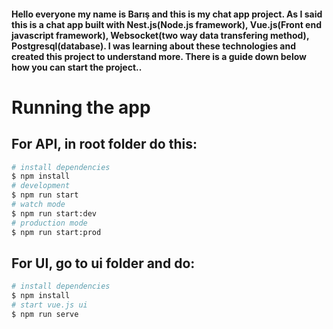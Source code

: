 #### Hello everyone my name is Barış and this is my chat app project. As I said this is a chat app built with Nest.js(Node.js framework), Vue.js(Front end javascript framework), Websocket(two way data transfering method), Postgresql(database). I was learning about these technologies and created this project to understand more. There is a guide down below how you can start the project..
# Running the app

## For API, in root folder do this:

```bash
# install dependencies
$ npm install
# development
$ npm run start
# watch mode
$ npm run start:dev
# production mode
$ npm run start:prod
```

## For UI, go to ui folder and do:

```bash
# install dependencies
$ npm install
# start vue.js ui
$ npm run serve
```

<!-- ## Stay in touch
- Author - [Kamil Myśliwiec](https://kamilmysliwiec.com)
- Website - [https://nestjs.com](https://nestjs.com/)
- Twitter - [@nestframework](https://twitter.com/nestframework) -->
